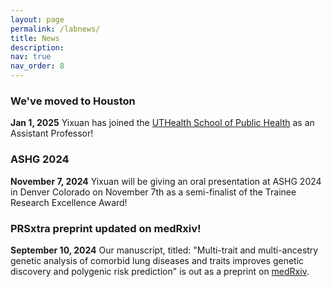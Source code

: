 ```yaml
---
layout: page
permalink: /labnews/
title: News
description: 
nav: true
nav_order: 8
---
```

### We've moved to Houston
**Jan 1, 2025** Yixuan has joined the [UTHealth School of Public Health](https://sph.uth.edu/campuses/houston) as an Assistant Professor! 

### ASHG 2024
**November 7, 2024** Yixuan will be giving an oral presentation at ASHG 2024 in Denver Colorado on November 7th as a semi-finalist of the Trainee Research Excellence Award!

### PRSxtra preprint updated on medRxiv!
**September 10, 2024** Our manuscript, titled: "Multi-trait and multi-ancestry genetic analysis of comorbid lung diseases and traits improves genetic discovery and polygenic risk prediction" is out as a preprint on [medRxiv](https://www.medrxiv.org/content/10.1101/2024.08.25.24312558v2).


